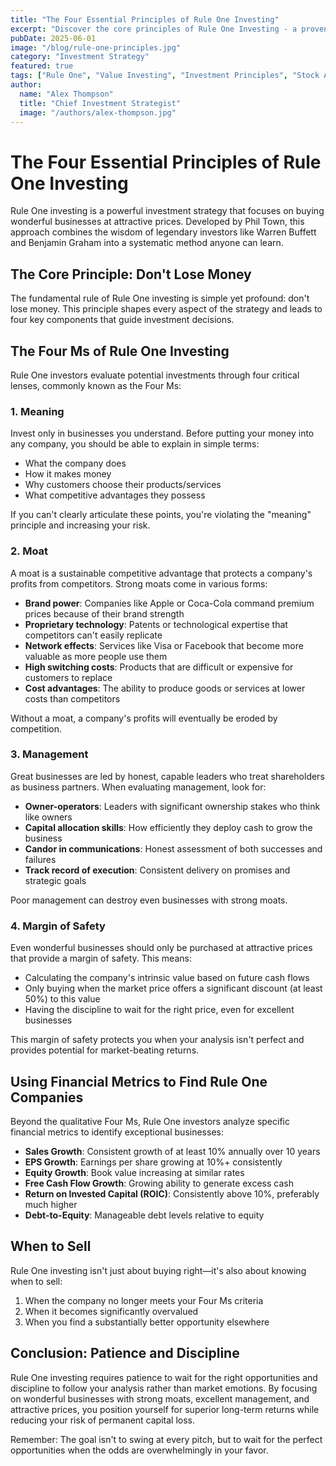 ```yaml
---
title: "The Four Essential Principles of Rule One Investing"
excerpt: "Discover the core principles of Rule One Investing - a proven strategy for achieving 15%+ annual returns while minimizing risk. Learn how to identify wonderful companies at attractive prices."
pubDate: 2025-06-01
image: "/blog/rule-one-principles.jpg"
category: "Investment Strategy"
featured: true
tags: ["Rule One", "Value Investing", "Investment Principles", "Stock Analysis"]
author:
  name: "Alex Thompson"
  title: "Chief Investment Strategist"
  image: "/authors/alex-thompson.jpg"
---
```


# The Four Essential Principles of Rule One Investing

Rule One investing is a powerful investment strategy that focuses on buying wonderful businesses at attractive prices. Developed by Phil Town, this approach combines the wisdom of legendary investors like Warren Buffett and Benjamin Graham into a systematic method anyone can learn.

## The Core Principle: Don't Lose Money

The fundamental rule of Rule One investing is simple yet profound: don't lose money. This principle shapes every aspect of the strategy and leads to four key components that guide investment decisions.

## The Four Ms of Rule One Investing

Rule One investors evaluate potential investments through four critical lenses, commonly known as the Four Ms:

### 1. Meaning

Invest only in businesses you understand. Before putting your money into any company, you should be able to explain in simple terms:

- What the company does
- How it makes money
- Why customers choose their products/services
- What competitive advantages they possess

If you can't clearly articulate these points, you're violating the "meaning" principle and increasing your risk.

### 2. Moat

A moat is a sustainable competitive advantage that protects a company's profits from competitors. Strong moats come in various forms:

- **Brand power**: Companies like Apple or Coca-Cola command premium prices because of their brand strength
- **Proprietary technology**: Patents or technological expertise that competitors can't easily replicate
- **Network effects**: Services like Visa or Facebook that become more valuable as more people use them
- **High switching costs**: Products that are difficult or expensive for customers to replace
- **Cost advantages**: The ability to produce goods or services at lower costs than competitors

Without a moat, a company's profits will eventually be eroded by competition.

### 3. Management

Great businesses are led by honest, capable leaders who treat shareholders as business partners. When evaluating management, look for:

- **Owner-operators**: Leaders with significant ownership stakes who think like owners
- **Capital allocation skills**: How efficiently they deploy cash to grow the business
- **Candor in communications**: Honest assessment of both successes and failures
- **Track record of execution**: Consistent delivery on promises and strategic goals

Poor management can destroy even businesses with strong moats.

### 4. Margin of Safety

Even wonderful businesses should only be purchased at attractive prices that provide a margin of safety. This means:

- Calculating the company's intrinsic value based on future cash flows
- Only buying when the market price offers a significant discount (at least 50%) to this value
- Having the discipline to wait for the right price, even for excellent businesses

This margin of safety protects you when your analysis isn't perfect and provides potential for market-beating returns.

## Using Financial Metrics to Find Rule One Companies

Beyond the qualitative Four Ms, Rule One investors analyze specific financial metrics to identify exceptional businesses:

- **Sales Growth**: Consistent growth of at least 10% annually over 10 years
- **EPS Growth**: Earnings per share growing at 10%+ consistently
- **Equity Growth**: Book value increasing at similar rates
- **Free Cash Flow Growth**: Growing ability to generate excess cash
- **Return on Invested Capital (ROIC)**: Consistently above 10%, preferably much higher
- **Debt-to-Equity**: Manageable debt levels relative to equity

## When to Sell

Rule One investing isn't just about buying right—it's also about knowing when to sell:

1. When the company no longer meets your Four Ms criteria
2. When it becomes significantly overvalued
3. When you find a substantially better opportunity elsewhere

## Conclusion: Patience and Discipline

Rule One investing requires patience to wait for the right opportunities and discipline to follow your analysis rather than market emotions. By focusing on wonderful businesses with strong moats, excellent management, and attractive prices, you position yourself for superior long-term returns while reducing your risk of permanent capital loss.

Remember: The goal isn't to swing at every pitch, but to wait for the perfect opportunities when the odds are overwhelmingly in your favor.

